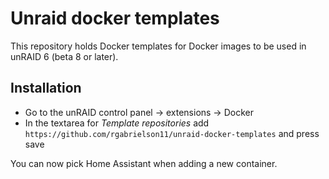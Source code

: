 Unraid docker templates
=======================

This repository holds Docker templates for Docker images to be used in unRAID 6 (beta 8 or later). 

Installation
------------

 * Go to the unRAID control panel -> extensions -> Docker
 * In the textarea for *Template repositories* add `https://github.com/rgabrielson11/unraid-docker-templates` and press save

You can now pick Home Assistant when adding a new container.
